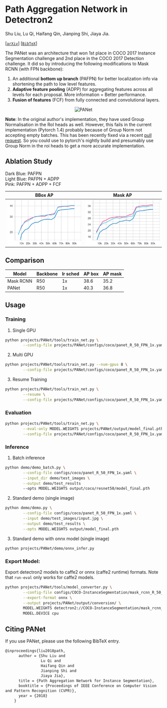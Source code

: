 # Path Aggregation Network in Detectron2

Shu Liu, Lu Qi, Haifang Qin, Jianping Shi, Jiaya Jia.

[[`arXiv`](https://arxiv.org/pdf/1803.01534)] [[`BibTeX`](#CitingPANet)]

The PANet was an architecture that won 1st place in COCO 2017 Instance Segmentation challenge and 2nd place in the COCO 2017 Detection challenge. It did so by introducing the following modifications to Mask RCNN (with FPN backbone):

1. An additional **bottom up branch** (PAFPN) for better localization info via shortening the path to low level features.
2. **Adaptive feature pooling** (ADPP) for aggregating features across all levels for each proposal. More information = Better performance.
3. **Fusion of features** (FCF) from fully connected and convolutional layers.

<p align="center">
<img src="https://user-images.githubusercontent.com/32295036/73606197-6e509180-45c1-11ea-8831-6175e798ac81.jpg" alt="PANet" width=500>
</p>

**Note**: In the original author's implementation, they have used Group Normalisation in the RoI heads as well. However, this fails in the current implementation (Pytorch 1.4) probably because of Group Norm not accepting empty batches. This has been recently fixed via a recent [pull request](https://github.com/pytorch/pytorch/pull/32401). So you could use to pytorch's nightly build and presumably use Group Norm in the roi heads to get a more accurate implementation.

## Ablation Study

Dark Blue: PAFPN </br>
Light Blue: PAFPN + ADPP </br>
Pink: PAFPN + ADPP + FCF </br>

BBox AP           |  Mask AP
:-------------------------:|:-------------------------:
<img src=".github/bbox_AP.svg" alt="bbox" width=500>  |  <img src=".github/segm_AP.svg" alt="segm" width=500>

## Comparison

| Model     | Backbone | lr sched | AP box | AP mask |
|-----------|----------|----------|--------|---------|
| Mask RCNN | R50      | 1x       | 38.6   | 35.2    |
| PANet     | R50      | 1x       | 40.3   | 36.8    |

## Usage
### Training
1. Single GPU
```bash
python projects/PANet/tools/train_net.py \
        --config-file projects/PANet/configs/coco/panet_R_50_FPN_1x.yaml SOLVER.IMS_PER_BATCH 2 SOLVER.BASE_LR 0.0025
```

2. Multi GPU
```bash
python projects/PANet/tools/train_net.py --num-gpus 8 \
        --config-file projects/PANet/configs/coco/panet_R_50_FPN_1x.yaml
```
3. Resume Training
```bash
python projects/PANet/tools/train_net.py \
        --resume \
        --config-file projects/PANet/configs/coco/panet_R_50_FPN_1x.yaml SOLVER.IMS_PER_BATCH 2 SOLVER.BASE_LR 0.0025
```

### Evaluation
```bash
python projects/PANet/tools/train_net.py \
        --eval-only MODEL.WEIGHTS projects/PANet/output/model_final.pth \
        --config-file projects/PANet/configs/coco/panet_R_50_FPN_1x.yaml SOLVER.IMS_PER_BATCH 2 SOLVER.BASE_LR 0.0025
```

### Inference
1. Batch inference
```bash
python demo/demo_batch.py \
        --config-file configs/coco/panet_R_50_FPN_1x.yaml \
        --input_dir demo/test_images \
        --output demo/test_results
        --opts MODEL.WEIGHTS output/coco/resnet50/model_final.pth
```
2. Standard demo (single image)
```bash
python demo/demo.py \
        --config-file configs/coco/panet_R_50_FPN_1x.yaml \
        --input demo/test_images/input.jpg \
        --output demo/test_results \
        --opts MODEL.WEIGHTS output/model_final.pth
```
3. Standard demo with onnx model (single image)
```bash
python projects/PANet/demo/onnx_infer.py
```

### Export Model:

Export detectron2 models to caffe2 or onnx (caffe2 runtime) formats. Note that `run-eval` only works for caffe2 models.

```bash
python projects/PANet/tools/model_converter.py \
        --config-file configs/COCO-InstanceSegmentation/mask_rcnn_R_50_FPN_3x.yaml \
        --export-format onnx \
        --output projects/PANet/output/conversion/ \
        MODEL.WEIGHTS detectron2://COCO-InstanceSegmentation/mask_rcnn_R_50_FPN_3x/137849600/model_final_f10217.pkl \
        MODEL.DEVICE cpu
```

## <a name="CitingPANet"></a>Citing PANet

If you use PANet, please use the following BibTeX entry.

```
@inproceedings{liu2018path,
      author = {Shu Liu and
                Lu Qi and
                Haifang Qin and
                Jianping Shi and
                Jiaya Jia},
      title = {Path Aggregation Network for Instance Segmentation},
      booktitle = {Proceedings of IEEE Conference on Computer Vision and Pattern Recognition (CVPR)},
      year = {2018}
    }
```
